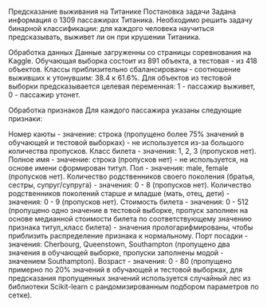 Предсказание выживания на Титанике
Постановка задачи
Задана информация о 1309 пассажирах Титаника. Необходимо решить задачу бинарной классификации: для каждого человека научиться предсказывать, выживет ли он при крушении Титаника.

Обработка данных
Данные загруженны со страницы соревнования на Kaggle. Обучающая выборка состоит из 891 объекта, а тестовая - из 418 объектов. Классы приблизительно сбалансированы - соотношение выживших к утонувшим: 38.4 к 61.6%. Для объектов из тестовой выборки предсказывается целевая переменная: 1 - пассажир выживет, 0 - пассажир утонет.

Обработка признаков
Для каждого пассажира указаны следующие признаки:

Номер каюты - значение: строка (пропущено более 75% значений в обучающей и тестовой выборках) - не используется из-за большого количества пропусков.
Класс билета - значения: 1, 2, 3 (пропусков нет).
Полное имя - значение: строка (пропусков нет) - не используется, на основе имени сформирован титул.
Пол - значения: male, female (пропусков нет).
Количество родственников своего поколения (братья, сестры, супруг/супруга) - значения: 0 - 8 (пропусков нет).
Количество родственников поколений старше и младше (мать, отец, дети) - значения: 0 - 9 (пропусков нет).
Стоимость билета - значения: 0 - 512 (пропущено одно значение в тестовой выборке, пропуск заполнен на основе медианной стоимости билета по соответствующему значению признака титул_класс билета) - значения прологарифмированы, чтобы приблизить распределение признака к нормальному.
Порт посадки - значения: Cherbourg, Queenstown, Southampton (пропущено два значения в обучающей выборке, пропуски заполнены модой - значением Southampton).
Возраст - значения: 0 - 80 (пропущено примерно по 20% значений в обучающей и тестовой выборках, для предсказания пропущенных значений используется случайный лес из библиотеки Scikit-learn с рандомизированным подбором параметров по сетке).
